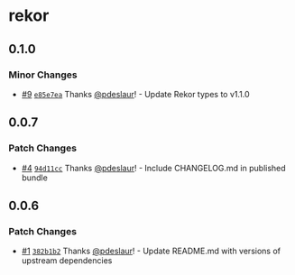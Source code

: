 # rekor

## 0.1.0

### Minor Changes

- [#9](https://github.com/pdeslaur/npm-library/pull/9) [`e85e7ea`](https://github.com/pdeslaur/npm-library/commit/e85e7ea24439eb8d36957d65fa1870e3538ac33b) Thanks [@pdeslaur](https://github.com/pdeslaur)! - Update Rekor types to v1.1.0

## 0.0.7

### Patch Changes

- [#4](https://github.com/pdeslaur/npm-library/pull/4) [`94d11cc`](https://github.com/pdeslaur/npm-library/commit/94d11cc6563d395512a2631cd052a0e1c0d362ee) Thanks [@pdeslaur](https://github.com/pdeslaur)! - Include CHANGELOG.md in published bundle

## 0.0.6

### Patch Changes

- [#1](https://github.com/pdeslaur/npm-library/pull/1) [`382b1b2`](https://github.com/pdeslaur/npm-library/commit/382b1b2f11004e270fe6fb16e41a87b4cc61d4f4) Thanks [@pdeslaur](https://github.com/pdeslaur)! - Update README.md with versions of upstream dependencies
